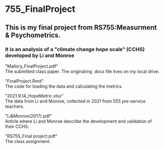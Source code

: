 # 755_FinalProject
## This is my final project from RS755:Measurment & Psychometrics.
### It is an analysis of a "climate change hope scale" (CCHS) developed by Li and Monroe

"Mallory_FinalProject.pdf"  
The submitted class paper.  The originating .docx file lives on my local drive.

"FinalProject.Rmd"  
The code for loading the data and calculating the metrics.

"2021.9.14_HopeMetric.xlsx"  
The data from Li and Monroe, collected in 2021 from 555 pre-service teachers.

"Li&Monroe(2017).pdf"  
Article where Li and Monroe describe the development and validation of their CCHS.

"RS755_Final project.pdf"  
The class assignment.